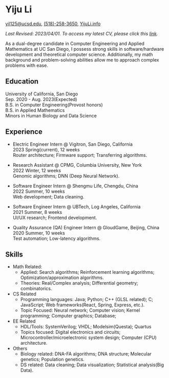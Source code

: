 # Yiju Li

[yil125@ucsd.edu](mailto:yil125@ucsd.edu), [(518)-258-3650](tel:5182583650), [YijuLi.info](https://yijuli.info)

*Last Revised: 2023/04/01. To access my latest CV, please click this [link](https://yijuli.info/CV.pdf).* 

As a dual-degree candidate in Computer Engineering and Applied Mathematics at UC San Diego, I possess strong skills in software/hardware development and theoretical computer science. Additionally, my math background and problem-solving abilities allow me to approach complex problems with ease. 

## Education
University of California, San Diego  
Sep. 2020 - Aug. 2023(Expected)  
B.S. in Computer Engineering(Provost honors)  
B.S. in Applied Mathematics  
Minors in Human Biology and Data Science
         

## Experience
- Electric Engineer Intern @ Vigitron, San Diego, California  
2023 Spring(current), 12 weeks  
 Router architecture; Firmware support; Transferring algorithms.

- Research Assistant @ CPMG, Columbia University, New York  
2022 Winter, 12 weeks  
Genomic algorithms; DNN (Deep Neural Network).

- Software Engineer Intern @ Shengmu Life, Chengdu, China  
2022 Summer, 10 weeks  
Web development; Data cleaning.

- Software Engineer Intern @ UBTech, Log Angeles, California  
2021 Summer, 8 weeks  
UI/UX research; Frontend development.

- Quality Assurance (QA) Engineer Intern @ GloudGame, Beijing, China  
2020 Summer, 10 weeks  
Test automation; Low-latency algorithms.

## Skills
- Math Related:
  - Applied: Search algorithms; Reinforcement learning algorithms; Optimization/approximation algorithms.
  - Theories: Real/Complex analysis; Differential geometry; combinatorics.
- CS Related
  - Programming languages: Java; Python; C++ (GLSL related); C; JavaScript; Web frameworks(React, Spring, Express, etc.). 
  - Topic Focused: Neural network; Computer vision; Kernel programming; Computer graphics; Database;
- EE Related
  - HDL/Tools: SystemVerilog; VHDL; Modelsim(Questa); Quartus
  - Topics focused: Digital electronics and circuits; Microcontroller/microelectronic system design; Computer (CPU) architecture.
- Others
  - Biology related: DNA-FA algorithms; DNA structure; Molecular genetics; Population genetics.
  - DS related: Data cleaning; Data visualization; Statistical analysis(Big Data).

